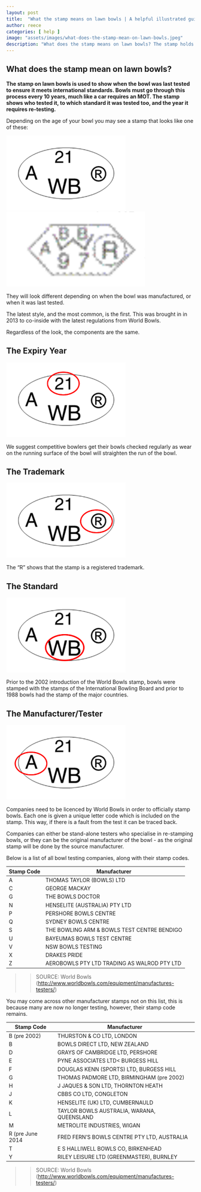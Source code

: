```yaml
---
layout: post
title:  "What the stamp means on lawn bowls | A helpful illustrated guide"
author: reece
categories: [ help ]
image: "assets/images/what-does-the-stamp-mean-on-lawn-bowls.jpeg"
description: "What does the stamp means on lawn bowls? The stamp holds vital information on your bowls, and can be critial for some competitons. "
---
```


## What does the stamp mean on lawn bowls?

**The stamp on lawn bowls is used to show when the bowl was last tested to ensure it meets international standards. Bowls must go through this process every 10 years, much like a car requires an MOT. The stamp shows who tested it, to which standard it was tested too, and the year it requires re-testing.**

Depending on the age of your bowl you may see a stamp that looks like one of these:

<img src="/assets/images/lawn-bowls-stamp/new-stamp.png" alt="" height="200px" style="max-height: 200px;" />


<img src="/assets/images/lawn-bowls-stamp/old-stamp.png" alt="" height="200px" style="max-height: 200px;" />

They will look different depending on when the bowl was manufactured, or when it was last tested.

The latest style, and the most common, is the first. This was brought in in 2013 to co-inside with the latest regulations from World Bowls.

Regardless of the look, the components are the same.

## The Expiry Year

<img src="/assets/images/lawn-bowls-stamp/new-stamp-expiry.png" alt="" height="200px" style="max-height: 200px;" />

We suggest competitive bowlers get their bowls checked regularly as wear on the running surface of the bowl will straighten the run of the bowl.

## The Trademark

<img src="/assets/images/lawn-bowls-stamp/new-stamp-registered.png" alt="" height="200px" style="max-height: 200px;" />

The “R” shows that the stamp is a registered trademark.

## The Standard

<img src="/assets/images/lawn-bowls-stamp/new-stamp-standard.png" alt="" height="200px" style="max-height: 200px;" />

Prior to the 2002 introduction of the World Bowls stamp, bowls were stamped with the stamps of the International Bowling Board and prior to 1988 bowls had the stamp of the major countries.

## The Manufacturer/Tester

<img src="/assets/images/lawn-bowls-stamp/new-stamp-tester.png" alt="" height="200px" style="max-height: 200px;" />

Companies need to be licenced by World Bowls in order to officially stamp bowls. Each one is given a unique letter code which is included on the stamp. This way, if there is a fault from the test it can be traced back.

Companies can either be stand-alone testers who specialise in re-stamping bowls, or they can be the original manufacturer of the bowl - as the original stamp will be done by the source manufacturer.

Below is a list of all bowl testing companies, along with their stamp codes.

|  Stamp Code |  Manufacturer |
|---|---|
| A  | THOMAS TAYLOR (BOWLS) LTD  |
| C  | GEORGE MACKAY  |
| G  | THE BOWLS DOCTOR  |
| N  | HENSELITE (AUSTRALIA) PTY LTD  |
| P  | PERSHORE BOWLS CENTRE  |
| Q  | SYDNEY BOWLS CENTRE  |
| S  | THE BOWLING ARM & BOWLS TEST CENTRE BENDIGO  |
| U  | BAYEUMAS BOWLS TEST CENTRE  |
| V  | NSW BOWLS TESTING  |
| X  | DRAKES PRIDE  |
| Z  | AEROBOWLS PTY LTD TRADING AS WALROD PTY LTD  |
>> SOURCE: World Bowls (http://www.worldbowls.com/equipment/manufactures-testers/)

You may come across other manufacturer stamps not on this list, this is because many are now no longer testing, however, their stamp code remains.

|  Stamp Code |  Manufacturer |
|---|---|
| B (pre 2002)  | THURSTON & CO LTD, LONDON  |
| B  | BOWLS DIRECT LTD, NEW ZEALAND  |
| D  | GRAYS OF CAMBRIDGE LTD, PERSHORE  |
| E  | PYNE ASSOCIATES LTD< BURGESS HILL  |
| F  | DOUGLAS KENN (SPORTS) LTD, BURGESS HILL  |
| G  | THOMAS PADMORE LTD, BIRMINGHAM (pre 2002)  |
| H  | J JAQUES & SON LTD, THORNTON HEATH  |
| J  | CBBS CO LTD, CONGLETON  |
| K  | HENSELITE (UK) LTD, CUMBERNAULD  |
| L  | TAYLOR BOWLS AUSTRALIA, WARANA, QUEENSLAND  |
| M  | METROLITE INDUSTRIES, WIGAN  |
| R (pre June 2014  | FRED FERN’S BOWLS CENTRE PTY LTD, AUSTRALIA  |
| T  | E S HALLIWELL BOWLS CO, BIRKENHEAD  |
| Y  | RILEY LEISURE LTD (GREENMASTER), BURNLEY  |
>> SOURCE: World Bowls (http://www.worldbowls.com/equipment/manufactures-testers/)
